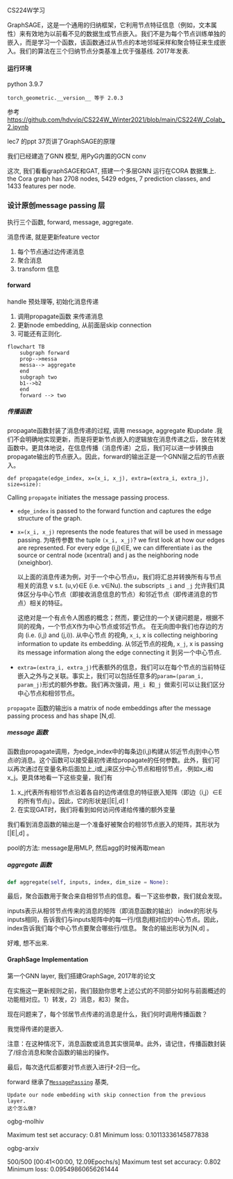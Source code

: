 CS224W学习

 GraphSAGE，这是一个通用的归纳框架，它利用节点特征信息（例如，文本属性）来有效地为以前看不见的数据生成节点嵌入。我们不是为每个节点训练单独的嵌入，而是学习一个函数，该函数通过从节点的本地邻域采样和聚合特征来生成嵌入。我们的算法在三个归纳节点分类基准上优于强基线. 2017年发表.

#### 运行环境

python 3.9.7 

```
torch_geometric.__version__ 等于 2.0.3
```

参考 https://github.com/hdvvip/CS224W_Winter2021/blob/main/CS224W_Colab_2.ipynb

lec7 的ppt 37页讲了GraphSAGE的原理

我们已经建造了GNN 模型, 用PyG内置的GCN conv 

这次, 我们看看graphSAGE和GAT, 搭建一个多层GNN 运行在CORA 数据集上. the Cora graph has 2708 nodes, 5429 edges, 7 prediction classes, and 1433 features per node.

### 设计原创message passing 层

执行三个函数, forward, message, aggregate.

消息传递, 就是更新feature vector

1. 每个节点通过边传递消息
2. 聚合消息
3. transform 信息

#### forward

handle 预处理等, 初始化消息传递

1. 调用propagate函数 来传递消息
2. 更新node embedding, 从前面层skip connection
3. 可能还有正则化.

```mermaid
flowchart TB
    subgraph forward
    prop-->messa
    messa--> aggregate
    end
    subgraph two
    b1-->b2
    end
    forward --> two
```

##### 传播函数

propagate函数封装了消息传递的过程, 调用 message, aggregate 和update .我们不会明确地实现更新，而是将更新节点嵌入的逻辑放在消息传递之后，放在转发函数中。更具体地说，在信息传播（消息传递）之后，我们可以进一步转换由propagate输出的节点嵌入。因此，forward的输出正是一个GNN层之后的节点嵌入。

```
def propagate(edge_index, x=(x_i, x_j), extra=(extra_i, extra_j), size=size):
```

Calling `propagate` initiates the message passing process. 

- `edge_index` is passed to the forward function and captures the edge structure of the graph.

- `x=(x_i, x_j)` represents the node features that will be used in message passing. 为啥传参数 the tuple `(x_i, x_j)`?    we first look at how our edges are represented. For every edge (i,j)∈E, we can differentiate i as the source or central node (xcentral) and j as the neighboring node (xneighbor).

  以上面的消息传递为例，对于一个中心节点u，我们将汇总并转换所有与节点相关的消息 v s.t. (u,v)∈E (i.e. v∈Nu). the subscripts `_i` and `_j` 允许我们具体区分与中心节点（即接收消息信息的节点）和邻近节点（即传递消息的节点）相关的特征。

  这绝对是一个有点令人困惑的概念；然而，要记住的一个关键问题是，根据不同的视角，一个节点X作为中心节点或邻近节点。 在无向图中我们也存边的方向 (i.e. (i,j) and (j,i)). 从中心节点 的视角, `x_i`, x is collecting neighboring information to update its embedding. 从邻近节点的视角, `x_j`, x is passing its message information along the edge connecting it 到另一个中心节点.

- `extra=(extra_i, extra_j)`代表额外的信息，我们可以在每个节点的当前特征嵌入之外与之关联。事实上，我们可以包括任意多的`param=(param_i, param_j)`形式的额外参数。我们再次强调，用`_i `和`_j `做索引可以让我们区分中心节点和相邻节点。

 `propagate` 函数的输出is a matrix of node embeddings after the message passing process and has shape [N,d].

##### message 函数

函数由propagate调用，为edge_index中的每条边(i,j)构建从邻近节点j到中心节点i的消息。这个函数可以接受最初传递给propagate的任何参数。此外，我们可以再次通过在变量名称后面加上_i或_j来区分中心节点和相邻节点，.例如x_i和x_j。更具体地看一下这些变量，我们有

1. x_j代表所有相邻节点沿着各自的边传递信息的特征嵌入矩阵（即边（i,j）∈E的所有节点j）。因此，它的形状是[|E|,d] !
2. 在实现GAT时，我们将看到如何访问传递给传播的额外变量

我们看到消息函数的输出是一个准备好被聚合的相邻节点嵌入的矩阵，其形状为[|E|,d] 。

pool的方法: message是用MLP, 然后agg的时候再取mean

##### aggregate 函数

```python
def aggregate(self, inputs, index, dim_size = None):
```

最后，聚合函数用于聚合来自相邻节点的信息。看一下这些参数，我们就会发现。

inputs表示从相邻节点传来的消息的矩阵（即消息函数的输出）
index的形状与inputs相同，告诉我们与inputs矩阵中的每一行/信息j相对应的中心节点。因此，index告诉我们每个中心节点要聚合哪些行/信息。
聚合的输出形状为[N,d] 。

好难, 想不出来. 

#### GraphSage Implementation

第一个GNN layer, 我们搭建GraphSage, 2017年的论文

在实施这一更新规则之前，我们鼓励你思考上述公式的不同部分如何与前面概述的功能相对应。1）转发，2）消息，和3）聚合。

现在问题来了，每个邻居节点传递的消息是什么，我们何时调用传播函数？

我觉得传递的是嵌入.

注意：在这种情况下，消息函数或消息其实很简单。此外，请记住，传播函数封装了/综合消息和聚合函数的输出的操作。

最后，每次迭代后都要对节点嵌入进行ℓ-2归一化。

forward 继承了[`MessagePassing`](https://pytorch-geometric.readthedocs.io/en/latest/modules/nn.html#torch_geometric.nn.conv.message_passing.MessagePassing) 基类, 

```
Update our node embedding with skip connection from the previous layer. 
这个怎么做? 
```

ogbg-molhiv

Maximum test set accuracy: 0.81
Minimum loss: 0.10113336145877838

ogbg-arxiv

500/500 [00:41<00:00, 12.09Epochs/s]
Maximum test set accuracy: 0.802
Minimum loss: 0.09549860656261444
